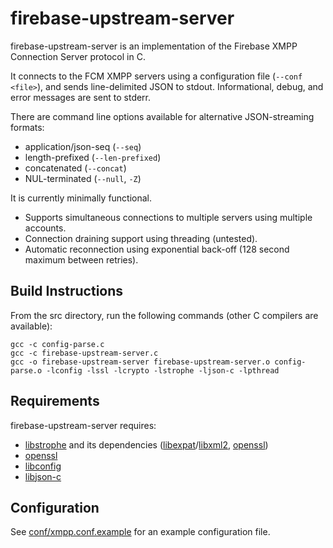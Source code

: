 firebase-upstream-server
========================

firebase-upstream-server is an implementation of the Firebase XMPP Connection Server protocol in C.

It connects to the FCM XMPP servers using a configuration file (`--conf <file>`), and sends line-delimited JSON to stdout.
Informational, debug, and error messages are sent to stderr.

There are command line options available for alternative JSON-streaming formats:
- application/json-seq (`--seq`)
- length-prefixed (`--len-prefixed`)
- concatenated (`--concat`)
- NUL-terminated (`--null`, `-Z`)

It is currently minimally functional.
- Supports simultaneous connections to multiple servers using multiple accounts.
- Connection draining support using threading (untested).
- Automatic reconnection using exponential back-off (128 second maximum between retries).

Build Instructions
------------------

From the src directory, run the following commands (other C compilers
are available):

    gcc -c config-parse.c
    gcc -c firebase-upstream-server.c
    gcc -o firebase-upstream-server firebase-upstream-server.o config-parse.o -lconfig -lssl -lcrypto -lstrophe -ljson-c -lpthread

Requirements
------------

firebase-upstream-server requires:

- [libstrophe](https://github.com/strophe/libstrophe) and its dependencies ([libexpat](https://github.com/libexpat/libexpat)/[libxml2](https://github.com/GNOME/libxml2), [openssl](https://github.com/openssl/openssl))
- [openssl](https://github.com/openssl/openssl)
- [libconfig](https://github.com/hyperrealm/libconfig)
- [libjson-c](https://github.com/json-c/json-c)

Configuration
-------------

See [conf/xmpp.conf.example](conf/xmpp.conf.example) for an example configuration file.
